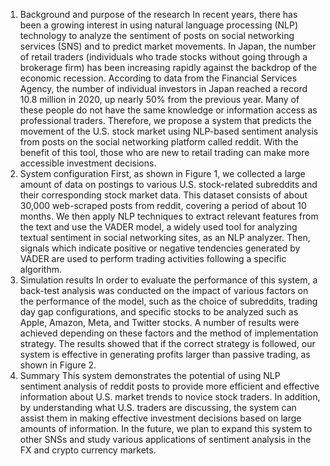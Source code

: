 1. Background and purpose of the research
In recent years, there has been a growing interest in using natural language processing (NLP) technology to analyze the sentiment of posts on social networking services (SNS) and to predict market movements. In Japan, the number of retail traders (individuals who trade stocks without going through a brokerage firm) has been increasing rapidly against the backdrop of the economic recession. According to data from the Financial Services Agency, the number of individual investors in Japan reached a record 10.8 million in 2020, up nearly 50% from the previous year. Many of these people do not have the same knowledge or information access as professional traders. Therefore, we propose a system that predicts the movement of the U.S. stock market using NLP-based sentiment analysis from posts on the social networking platform called reddit. With the benefit of this tool, those who are new to retail trading can make more accessible investment decisions.
2. System configuration
First, as shown in Figure 1, we collected a large amount of data on postings to various U.S. stock-related subreddits and their corresponding stock market data. This dataset consists of about 30,000 web-scraped posts from reddit, covering a period of about 10 months. We then apply NLP techniques to extract relevant features from the text and use the VADER model, a widely used tool for analyzing textual sentiment in social networking sites, as an NLP analyzer. Then, signals which indicate positive or negative tendencies generated by VADER are used to perform trading activities following a specific algorithm.
3. Simulation results
In order to evaluate the performance of this system, a back-test analysis was conducted on the impact of various factors on the performance of the model, such as the choice of subreddits, trading day gap configurations, and specific stocks to be analyzed such as Apple, Amazon, Meta, and Twitter stocks. A number of results were achieved depending on these factors and the method of implementation strategy. The results showed that if the correct strategy is followed, our system is effective in generating profits larger than passive trading, as shown in Figure 2.
4. Summary
This system demonstrates the potential of using NLP sentiment analysis of reddit posts to provide more efficient and effective information about U.S. market trends to novice stock traders. In addition, by understanding what U.S. traders are discussing, the system can assist them in making effective investment decisions based on large amounts of information. In the future, we plan to expand this system to other SNSs and study various applications of sentiment analysis in the FX and crypto currency markets.
